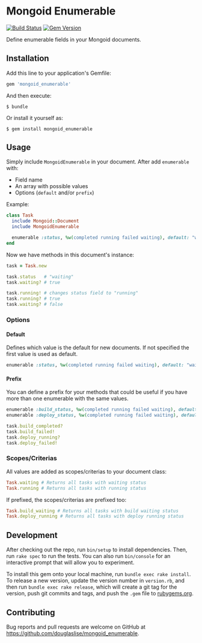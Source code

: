 # Mongoid Enumerable

[![Build Status](https://travis-ci.org/douglaslise/mongoid_enumerable.svg?branch=master)](https://travis-ci.org/douglaslise/mongoid_enumerable)
[![Gem Version](https://badge.fury.io/rb/mongoid_enumerable.svg)](https://badge.fury.io/rb/mongoid_enumerable)

Define enumerable fields in your Mongoid documents.

## Installation

Add this line to your application's Gemfile:

```ruby
gem 'mongoid_enumerable'
```

And then execute:

    $ bundle

Or install it yourself as:

    $ gem install mongoid_enumerable

## Usage
Simply include `MongoidEnumerable` in your document.
After add `enumerable` with:
 - Field name
 - An array with possible values
 - Options (`default` and/or `prefix`)

Example:

```ruby
class Task
  include Mongoid::Document
  include MongoidEnumerable

  enumerable :status, %w(completed running failed waiting), default: "waiting"
end
```

Now we have methods in this document's instance:
```ruby
task = Task.new

task.status   # "waiting"
task.waiting? # true

task.running! # changes status field to "running"
task.running? # true
task.waiting? # false
```

### Options
#### Default
Defines which value is the default for new documents. If not specified the first value is used as default.
```ruby
enumerable :status, %w(completed running failed waiting), default: "waiting"
```
#### Prefix
You can define a prefix for your methods that could be useful if you have more than one enumerable with the same values.
```ruby
enumerable :build_status, %w(completed running failed waiting), default: "waiting", prefix: "build_"
enumerable :deploy_status, %w(completed running failed waiting), default: "waiting", prefix: "deploy_"

task.build_completed?
task.build_failed!
task.deploy_running?
task.deploy_failed!
```


### Scopes/Criterias
All values are added as scopes/criterias to your document class:
```ruby
Task.waiting # Returns all tasks with waiting status
Task.running # Returns all tasks with running status
```

If prefixed, the scopes/criterias are prefixed too:
```ruby
Task.build_waiting # Returns all tasks with build waiting status
Task.deploy_running # Returns all tasks with deploy running status
```


## Development

After checking out the repo, run `bin/setup` to install dependencies. Then, run `rake spec` to run the tests. You can also run `bin/console` for an interactive prompt that will allow you to experiment.

To install this gem onto your local machine, run `bundle exec rake install`. To release a new version, update the version number in `version.rb`, and then run `bundle exec rake release`, which will create a git tag for the version, push git commits and tags, and push the `.gem` file to [rubygems.org](https://rubygems.org).

## Contributing

Bug reports and pull requests are welcome on GitHub at https://github.com/douglaslise/mongoid_enumerable.
